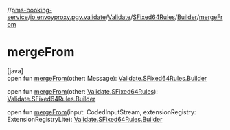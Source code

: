 //[pms-booking-service](../../../../../index.md)/[io.envoyproxy.pgv.validate](../../../index.md)/[Validate](../../index.md)/[SFixed64Rules](../index.md)/[Builder](index.md)/[mergeFrom](merge-from.md)

# mergeFrom

[java]\
open fun [mergeFrom](merge-from.md)(other: Message): [Validate.SFixed64Rules.Builder](index.md)

open fun [mergeFrom](merge-from.md)(other: [Validate.SFixed64Rules](../index.md)): [Validate.SFixed64Rules.Builder](index.md)

open fun [mergeFrom](merge-from.md)(input: CodedInputStream, extensionRegistry: ExtensionRegistryLite): [Validate.SFixed64Rules.Builder](index.md)